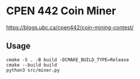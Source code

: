 # CPEN 442 Coin Miner

https://blogs.ubc.ca/cpen442/coin-mining-contest/

## Usage

```
cmake -S . -B build -DCMAKE_BUILD_TYPE=Release
cmake --build build
python3 src/miner.py
```